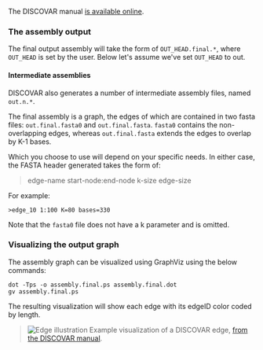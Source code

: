 

The DISCOVAR manual [is available online](https://docs.google.com/document/d/1U_o-Z0dJ0QKiJn86AV2o_YHiFzUtW9c57eh3tYjkINc/edit).


### The assembly output

The final output assembly will take the form of `OUT_HEAD.final.*`, where `OUT_HEAD` is set by the user.  Below let's assume we've set `OUT_HEAD` to out.
  

#### Intermediate assemblies

DISCOVAR also generates a number of intermediate assembly files, named `out.n.*`.
 
The final assembly is a graph, the edges of which are contained in two fasta files: `out.final.fasta0` and `out.final.fasta`.  `fasta0` contains the non-overlapping edges, whereas `out.final.fasta` extends the edges to overlap by K-1 bases.
  
Which you choose to use will depend on your specific needs.  In either case, the FASTA header generated takes the form of:

>edge-name	start-node:end-node k-size	edge-size

For example:

```
>edge_10 1:100 K=80 bases=330

```

Note that the `fasta0` file does not have a k parameter and is omitted.

### Visualizing the output graph

The assembly graph can be visualized using GraphViz using the below commands:

```
dot -Tps -o assembly.final.ps assembly.final.dot
gv assembly.final.ps
```

The resulting visualization will show each edge with its edgeID color coded by length.

> ![Edge illustration]()
> Example visualization of a DISCOVAR edge, [from the DISCOVAR manual](https://docs.google.com/document/d/1U_o-Z0dJ0QKiJn86AV2o_YHiFzUtW9c57eh3tYjkINc/edit).

